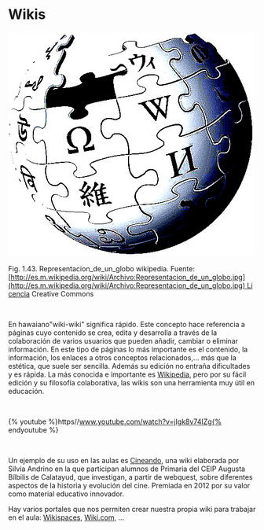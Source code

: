 
# Wikis


![](img/Representacion_de_un_globo_wikipedia.jpg)

Fig. 1.43. Representacion_de_un_globo wikipedia. Fuente: [http://es.m.wikipedia.org/wiki/Archivo:Representacion_de_un_globo.jpg](http://es.m.wikipedia.org/wiki/Archivo:Representacion_de_un_globo.jpg) Licencia Creative Commons

 

En hawaiano"wiki-wiki" significa rápido. Este concepto hace referencia a páginas cuyo contenido se crea, edita y desarrolla a través de la colaboración de varios usuarios que pueden añadir, cambiar o eliminar información. En este tipo de páginas lo más importante es el contenido, la información, los enlaces a otros conceptos relacionados,... más que la estética, que suele ser sencilla. Además su edición no entraña dificultades y es rápida. La más conocida e importante es [Wikipedia](http://es.wikipedia.org/wiki/Wikipedia:Portada), pero por su fácil edición y su filosofía colaborativa, las wikis son una herramienta muy útil en educación.

 


{% youtube %}https//www.youtube.com/watch?v=jIgk8v74IZg{% endyoutube %}

 

Un ejemplo de su uso en las aulas es [Cineando](http://cineando.wikispaces.com/), una wiki elaborada por Silvia Andrino en la que participan alumnos de Primaria del CEIP Augusta Bílbilis de Calatayud, que investigan, a partir de webquest, sobre diferentes aspectos de la historia y evolución del cine. Premiada en 2012 por su valor como material educativo innovador.

Hay varios portales que nos permiten crear nuestra propia wiki para trabajar en el aula: [Wikispaces](http://www.wikispaces.com/), [Wiki.com](http://www.wiki.com/), ...

 

 

